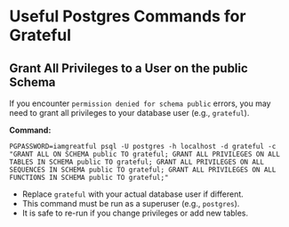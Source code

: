 # Useful Postgres Commands for Grateful

## Grant All Privileges to a User on the public Schema

If you encounter `permission denied for schema public` errors, you may need to grant all privileges to your database user (e.g., `grateful`).

**Command:**

```
PGPASSWORD=iamgreatful psql -U postgres -h localhost -d grateful -c "GRANT ALL ON SCHEMA public TO grateful; GRANT ALL PRIVILEGES ON ALL TABLES IN SCHEMA public TO grateful; GRANT ALL PRIVILEGES ON ALL SEQUENCES IN SCHEMA public TO grateful; GRANT ALL PRIVILEGES ON ALL FUNCTIONS IN SCHEMA public TO grateful;"
```

- Replace `grateful` with your actual database user if different.
- This command must be run as a superuser (e.g., `postgres`).
- It is safe to re-run if you change privileges or add new tables. 